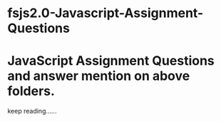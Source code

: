 # fsjs2.0-Javascript-Assignment-Questions

# JavaScript Assignment Questions and answer mention on above folders.  

keep reading......
